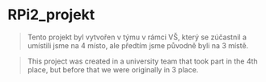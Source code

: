 # RPi2_projekt

> Tento projekt byl vytvořen v týmu v rámci VŠ, který se zúčastnil a umístili jsme na 4 místo, ale předtím jsme původně byli na 3 místě.

> This project was created in a university team that took part in the 4th place, but before that we were originally in 3 place.

